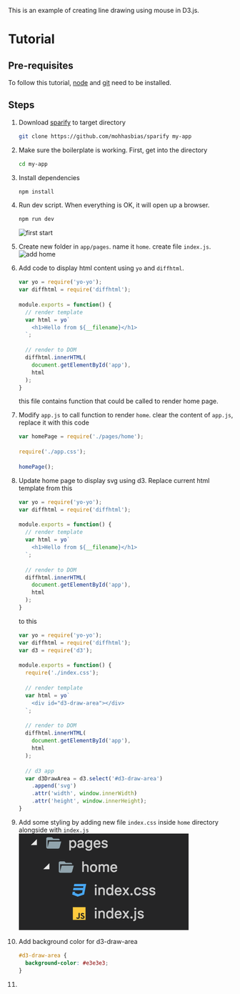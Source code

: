 This is an example of creating line drawing using mouse in D3.js.

# Tutorial
## Pre-requisites
To follow this tutorial, [node](https://nodejs.org/en/) and [git](https://git-scm.com/) need to be installed.

## Steps
1. Download [sparify](https://github.com/mohhasbias/sparify) to target directory
    ```bash
    git clone https://github.com/mohhasbias/sparify my-app
    ```

2. Make sure the boilerplate is working. First, get into the directory
    ```bash
    cd my-app
    ```

3. Install dependencies
    ```bash
    npm install
    ```

4. Run dev script. When everything is OK, it will open up a browser.
    ```bash
    npm run dev
    ```
    ![first start](1-start-boilerplate.png)

5. Create new folder in ```app/pages```. name it ```home```. create file ```index.js```.
    ![add home](2-add-home.png)

6. Add code to display html content using ```yo``` and ```diffhtml```.
    ```javascript
    var yo = require('yo-yo');
    var diffhtml = require('diffhtml');

    module.exports = function() {
      // render template
      var html = yo`
        <h1>Hello from ${__filename}</h1>
      `;

      // render to DOM
      diffhtml.innerHTML(
        document.getElementById('app'),
        html
      );
    }
    ```
    this file contains function that could be called to render home page.

7. Modify ```app.js``` to call function to render ```home```. clear the content of ```app.js```, replace it with this code
    ```javascript
    var homePage = require('./pages/home');

    require('./app.css');

    homePage();
    ```
8. Update home page to display svg using d3. Replace current html template from this
    ```javascript
    var yo = require('yo-yo');
    var diffhtml = require('diffhtml');

    module.exports = function() {
      // render template
      var html = yo`
        <h1>Hello from ${__filename}</h1>
      `;

      // render to DOM
      diffhtml.innerHTML(
        document.getElementById('app'),
        html
      );
    }
    ```
    to this
    ```javascript
    var yo = require('yo-yo');
    var diffhtml = require('diffhtml');
    var d3 = require('d3');

    module.exports = function() {
      require('./index.css');

      // render template
      var html = yo`
        <div id="d3-draw-area"></div>
      `;

      // render to DOM
      diffhtml.innerHTML(
        document.getElementById('app'),
        html
      );

      // d3 app
      var d3DrawArea = d3.select('#d3-draw-area')
        .append('svg')
        .attr('width', window.innerWidth)
        .attr('height', window.innerHeight);
    }
    ```
9. Add some styling by adding new file ```index.css``` inside ```home``` directory alongside with ```index.js```
    ![add index.css](1-add-index-css.png)
10. Add background color for d3-draw-area
    ```css
    #d3-draw-area {
      background-color: #e3e3e3;
    }
    ```
11. 